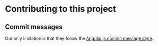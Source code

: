 # Contributing to this project

## Commit messages
Our only limitation is that they follow the [Angular.js commit message style](/angular/angular.js/blob/master/CONTRIBUTING.md#commit).
